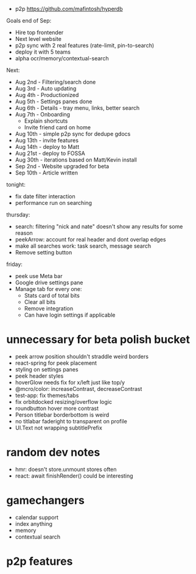 - p2p https://github.com/mafintosh/hyperdb

Goals end of Sep:

- Hire top frontender
- Next level website
- p2p sync with 2 real features (rate-limit, pin-to-search)
- deploy it with 5 teams
- alpha ocr/memory/contextual-search

Next:

- Aug 2nd - Filtering/search done
- Aug 3rd - Auto updating
- Aug 4th - Productionized
- Aug 5th - Settings panes done
- Aug 6th - Details - tray menu, links, better search
- Aug 7th - Onboarding
  - Explain shortcuts
  - Invite friend card on home
- Aug 10th - simple p2p sync for dedupe gdocs
- Aug 13th - invite features
- Aug 14th - deploy to Matt
- Aug 21st - deploy to FOSSA
- Aug 30th - iterations based on Matt/Kevin install
- Sep 2nd - Website upgraded for beta
- Sep 10th - Article written

tonight:

- fix date filter interaction
- performance run on searching

thursday:

- search: filtering "nick and nate" doesn't show any results for some reason
- peekArrow: account for real header and dont overlap edges
- make all searches work: task search, message search
- Remove setting button

friday:

- peek use Meta bar
- Google drive settings pane
- Manage tab for every one:
  - Stats card of total bits
  - Clear all bits
  - Remove integration
  - Can have login settings if applicable

# unnecessary for beta polish bucket

- peek arrow position shouldn't straddle weird borders
- react-spring for peek placement
- styling on settings panes
- peek header styles
- hoverGlow needs fix for x/left just like top/y
- @mcro/color: increaseContrast, decreaseContrast
- test-app: fix themes/tabs
- fix orbitdocked resizing/overflow logic
- roundbutton hover more contrast
- Person titlebar borderbottom is weird
- no titlabar faderight to transparent on profile
- UI.Text not wrapping subtitlePrefix

# random dev notes

- hmr: doesn't store.unmount stores often
- react: await finishRender() could be interesting

# gamechangers

- calendar support
- index anything
- memory
- contextual search

# p2p features

